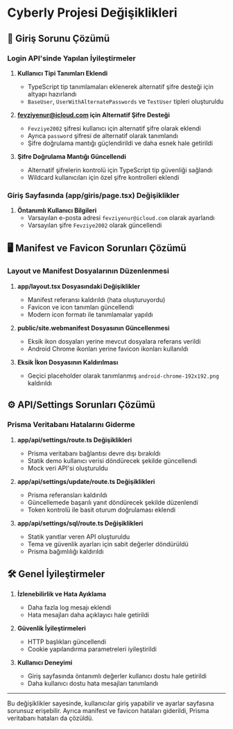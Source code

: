 # Cyberly Projesi Değişiklikleri

## 🔐 Giriş Sorunu Çözümü

### Login API'sinde Yapılan İyileştirmeler

1. **Kullanıcı Tipi Tanımları Eklendi**
   - TypeScript tip tanımlamaları eklenerek alternatif şifre desteği için altyapı hazırlandı
   - `BaseUser`, `UserWithAlternatePasswords` ve `TestUser` tipleri oluşturuldu

2. **fevziyenur@icloud.com için Alternatif Şifre Desteği**
   - `Fevziye2002` şifresi kullanıcı için alternatif şifre olarak eklendi
   - Ayrıca `password` şifresi de alternatif olarak tanımlandı
   - Şifre doğrulama mantığı güçlendirildi ve daha esnek hale getirildi

3. **Şifre Doğrulama Mantığı Güncellendi**
   - Alternatif şifrelerin kontrolü için TypeScript tip güvenliği sağlandı
   - Wildcard kullanıcıları için özel şifre kontrolleri eklendi

### Giriş Sayfasında (app/giris/page.tsx) Değişiklikler

1. **Öntanımlı Kullanıcı Bilgileri**
   - Varsayılan e-posta adresi `fevziyenur@icloud.com` olarak ayarlandı
   - Varsayılan şifre `Fevziye2002` olarak güncellendi

## 🖥️ Manifest ve Favicon Sorunları Çözümü

### Layout ve Manifest Dosyalarının Düzenlenmesi

1. **app/layout.tsx Dosyasındaki Değişiklikler**
   - Manifest referansı kaldırıldı (hata oluşturuyordu) 
   - Favicon ve icon tanımları güncellendi
   - Modern icon formatı ile tanımlamalar yapıldı

2. **public/site.webmanifest Dosyasının Güncellenmesi**
   - Eksik ikon dosyaları yerine mevcut dosyalara referans verildi
   - Android Chrome ikonları yerine favicon ikonları kullanıldı

3. **Eksik İkon Dosyasının Kaldırılması**
   - Geçici placeholder olarak tanımlanmış `android-chrome-192x192.png` kaldırıldı

## ⚙️ API/Settings Sorunları Çözümü

### Prisma Veritabanı Hatalarını Giderme

1. **app/api/settings/route.ts Değişiklikleri**
   - Prisma veritabanı bağlantısı devre dışı bırakıldı
   - Statik demo kullanıcı verisi döndürecek şekilde güncellendi
   - Mock veri API'si oluşturuldu

2. **app/api/settings/update/route.ts Değişiklikleri**
   - Prisma referansları kaldırıldı
   - Güncellemede başarılı yanıt döndürecek şekilde düzenlendi
   - Token kontrolü ile basit oturum doğrulaması eklendi

3. **app/api/settings/sql/route.ts Değişiklikleri**
   - Statik yanıtlar veren API oluşturuldu
   - Tema ve güvenlik ayarları için sabit değerler döndürüldü
   - Prisma bağımlılığı kaldırıldı

## 🛠️ Genel İyileştirmeler

1. **İzlenebilirlik ve Hata Ayıklama**
   - Daha fazla log mesajı eklendi
   - Hata mesajları daha açıklayıcı hale getirildi

2. **Güvenlik İyileştirmeleri**
   - HTTP başlıkları güncellendi
   - Cookie yapılandırma parametreleri iyileştirildi

3. **Kullanıcı Deneyimi**
   - Giriş sayfasında öntanımlı değerler kullanıcı dostu hale getirildi
   - Daha kullanıcı dostu hata mesajları tanımlandı

---

Bu değişiklikler sayesinde, kullanıcılar giriş yapabilir ve ayarlar sayfasına sorunsuz erişebilir. Ayrıca manifest ve favicon hataları giderildi, Prisma veritabanı hataları da çözüldü. 